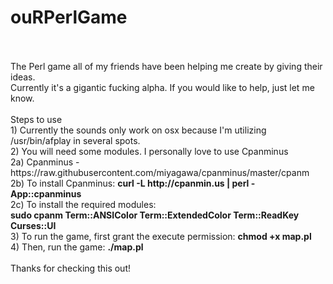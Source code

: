 ouRPerlGame
===========
<br>
<br>
The Perl game all of my friends have been helping me create by giving their ideas.
<br> 
Currently it's a gigantic fucking alpha. If you would like to help, just let me know.
<br>
<br>
Steps to use
<br>
1) Currently the sounds only work on osx because I'm utilizing /usr/bin/afplay in several spots.
<br>
2) You will need some modules. I personally love to use Cpanminus
<br>
2a) Cpanminus - https://raw.githubusercontent.com/miyagawa/cpanminus/master/cpanm
<br>
2b) To install Cpanminus: <b>curl -L http://cpanmin.us | perl - App::cpanminus</b>
<br>
2c) To install the required modules: 
<br>
<b>sudo cpanm Term::ANSIColor Term::ExtendedColor Term::ReadKey Curses::UI</b>
<br>
3) To run the game, first grant the execute permission:  <b>chmod +x map.pl</b>
<br>
4) Then, run the game: <b>./map.pl</b>
<br>
<br>
Thanks for checking this out!

